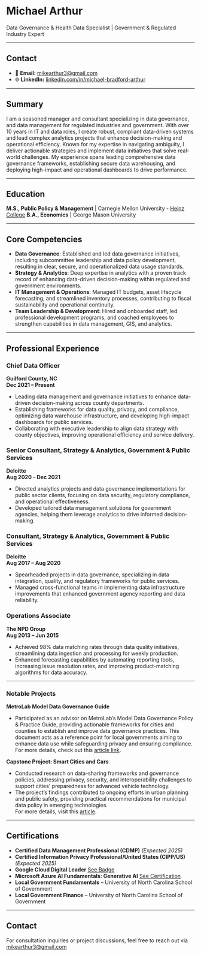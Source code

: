 # Michael Arthur

Data Governance & Health Data Specialist | Government & Regulated Industry Expert

---

## Contact

- 📧 **Email:** [mikearthur3@gmail.com](mailto:mikearthur3@gmail.com)  
- 🌐 **LinkedIn:** [linkedin.com/in/michael-bradford-arthur](https://www.linkedin.com/in/michael-bradford-arthur)  

--- 

## Summary

I am a seasoned manager and consultant specializing in data governance, and data management for regulated industries and government. With over 10 years in IT and data roles, I create robust, compliant data-driven systems and lead complex analytics projects that enhance decision-making and operational efficiency. Known for my expertise in navigating ambiguity, I deliver actionable strategies and implement data initiatives that solve real-world challenges. My experience spans leading comprehensive data governance frameworks, establishing secure data warehousing, and deploying high-impact and operational dashboards to drive performance.

---

## Education

**M.S., Public Policy & Management** | Carnegie Mellon University - [Heinz College](https://www.heinz.cmu.edu/programs/public-policy-management-master)
**B.A., Economics** | George Mason University 

---

## Core Competencies

- **Data Governance**: Established and led data governance initiatives, including subcommittee leadership and data policy development, resulting in clear, secure, and operationalized data usage standards.
- **Strategy & Analytics**: Deep expertise in  analytics with a proven track record of enhancing data-driven decision-making within regulated and government environments.
- **IT Management & Operations**: Managed IT budgets, asset lifecycle forecasting, and streamlined inventory processes, contributing to fiscal sustainability and operational continuity.
- **Team Leadership & Development**: Hired and onboarded staff, led professional development programs, and coached employees to strengthen capabilities in data management, GIS, and analytics.

--- 

## Professional Experience

### Chief Data Officer
**Guilford County, NC**  
**Dec 2021 – Present**  

- Leading data management and governance initiatives to enhance data-driven decision-making across county departments.
- Establishing frameworks for data quality, privacy, and compliance, optimizing data warehouse infrastructure, and developing high-impact dashboards for public services.
- Collaborating with executive leadership to align data strategy with county objectives, improving operational efficiency and service delivery.

### Senior Consultant, Strategy & Analytics, Government & Public Services  
**Deloitte**  
**Aug 2020 – Dec 2021**  

- Directed analytics projects and data governance implementations for public sector clients, focusing on data security, regulatory compliance, and operational effectiveness.
- Developed tailored data management solutions for government agencies, helping them leverage analytics to drive informed decision-making.

### Consultant, Strategy & Analytics, Government & Public Services  
**Deloitte**  
**Aug 2017 – Aug 2020**  

- Spearheaded projects in data governance, specializing in data integration, quality, and regulatory frameworks for public services.
- Managed cross-functional teams in implementing data infrastructure improvements that enhanced government agency reporting and data reliability.

### Operations Associate  
**The NPD Group**  
**Aug 2013 – Jun 2015**  

- Achieved 98% data matching rates through data quality initiatives, streamlining data ingestion and processing for weekly production.
- Enhanced forecasting capabilities by automating reporting tools, increasing issue resolution rates, and improving product-matching algorithms for data accuracy.

---

### Notable Projects  

**MetroLab Model Data Governance Guide**  
- Participated as an advisor on MetroLab’s Model Data Governance Policy & Practice Guide, providing actionable frameworks for cities and counties to establish and improve data governance practices. This document acts as a reference point for local governments aiming to enhance data use while safeguarding privacy and ensuring compliance. For more details, check out this [article link](https://www.govtech.com/analytics/data-governance-guide-offers-models-for-local-governments).
  
**Capstone Project: Smart Cities and Cars** 
- Conducted research on data-sharing frameworks and governance policies, addressing privacy, security, and interoperability challenges to support cities' preparedness for advanced vehicle technology.
- The project’s findings contributed to ongoing efforts in urban planning and public safety, providing practical recommendations for municipal data policy in emerging technologies.  
For more details, visit this [article](https://www.heinz.cmu.edu/media/2018/June/smart-cities-and-cars).

--- 

## Certifications

- **Certified Data Management Professional (CDMP)** _(Expected 2025)_
- **Certified Information Privacy Professional/United States (CIPP/US)** _(Expected 2025)_
- **Google Cloud Digital Leader** [See Badge](https://www.cloudskillsboost.google/public_profiles/0342516c-87b8-41a5-b86a-7b0e6b1bdfb8/badges/6880080)
- **Microsoft Azure AI Fundamentals: Generative AI** [See Certification](https://learn.microsoft.com/en-us/users/MichaelArthur-0540/achievements/9NPPHENU)
- **Local Government Fundamentals** – University of North Carolina School of Government
- **Local Government Finance** – University of North Carolina School of Government
---


## Contact

For consultation inquiries or project discussions, feel free to reach out via [mikearthur3@gmail.com](mailto:mikearthur3@gmail.com)
